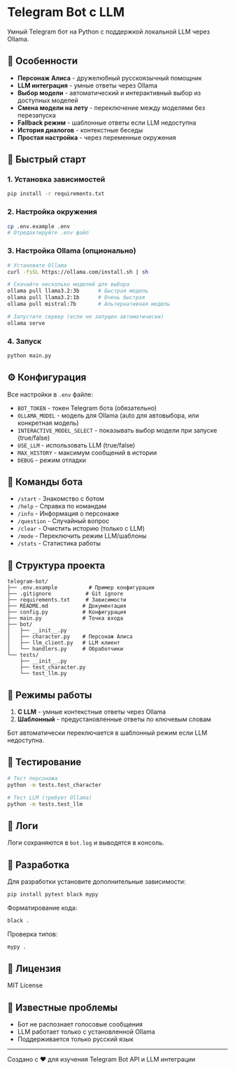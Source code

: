 # Telegram Bot с LLM

Умный Telegram бот на Python с поддержкой локальной LLM через Ollama.

## 🌟 Особенности

- **Персонаж Алиса** - дружелюбный русскоязычный помощник
- **LLM интеграция** - умные ответы через Ollama
- **Выбор модели** - автоматический и интерактивный выбор из доступных моделей
- **Смена модели на лету** - переключение между моделями без перезапуска
- **Fallback режим** - шаблонные ответы если LLM недоступна
- **История диалогов** - контекстные беседы
- **Простая настройка** - через переменные окружения

## 🚀 Быстрый старт

### 1. Установка зависимостей

```bash
pip install -r requirements.txt
```

### 2. Настройка окружения

```bash
cp .env.example .env
# Отредактируйте .env файл
```

### 3. Настройка Ollama (опционально)

```bash
# Установите Ollama
curl -fsSL https://ollama.com/install.sh | sh

# Скачайте несколько моделей для выбора
ollama pull llama3.2:3b      # Быстрая модель
ollama pull llama3.2:1b      # Очень быстрая
ollama pull mistral:7b       # Альтернативная модель

# Запустите сервер (если не запущен автоматически)
ollama serve
```

### 4. Запуск

```bash
python main.py
```

## ⚙️ Конфигурация

Все настройки в `.env` файле:

- `BOT_TOKEN` - токен Telegram бота (обязательно)
- `OLLAMA_MODEL` - модель для Ollama (auto для автовыбора, или конкретная модель)
- `INTERACTIVE_MODEL_SELECT` - показывать выбор модели при запуске (true/false)
- `USE_LLM` - использовать LLM (true/false)
- `MAX_HISTORY` - максимум сообщений в истории
- `DEBUG` - режим отладки

## 🤖 Команды бота

- `/start` - Знакомство с ботом
- `/help` - Справка по командам
- `/info` - Информация о персонаже
- `/question` - Случайный вопрос
- `/clear` - Очистить историю (только с LLM)
- `/mode` - Переключить режим LLM/шаблоны
- `/stats` - Статистика работы

## 📁 Структура проекта

```
telegram-bot/
├── .env.example          # Пример конфигурации
├── .gitignore           # Git ignore
├── requirements.txt     # Зависимости
├── README.md           # Документация
├── config.py           # Конфигурация
├── main.py             # Точка входа
├── bot/
│   ├── __init__.py
│   ├── character.py    # Персонаж Алиса
│   ├── llm_client.py   # LLM клиент
│   └── handlers.py     # Обработчики
└── tests/
    ├── __init__.py
    ├── test_character.py
    └── test_llm.py
```

## 🔧 Режимы работы

1. **С LLM** - умные контекстные ответы через Ollama
2. **Шаблонный** - предустановленные ответы по ключевым словам

Бот автоматически переключается в шаблонный режим если LLM недоступна.

## 🧪 Тестирование

```bash
# Тест персонажа
python -m tests.test_character

# Тест LLM (требует Ollama)
python -m tests.test_llm
```

## 📝 Логи

Логи сохраняются в `bot.log` и выводятся в консоль.

## 🤝 Разработка

Для разработки установите дополнительные зависимости:

```bash
pip install pytest black mypy
```

Форматирование кода:
```bash
black .
```

Проверка типов:
```bash
mypy .
```

## 📄 Лицензия

MIT License

## 🐛 Известные проблемы

- Бот не распознает голосовые сообщения
- LLM работает только с установленной Ollama
- Поддерживается только русский язык

---

Создано с ❤️ для изучения Telegram Bot API и LLM интеграции